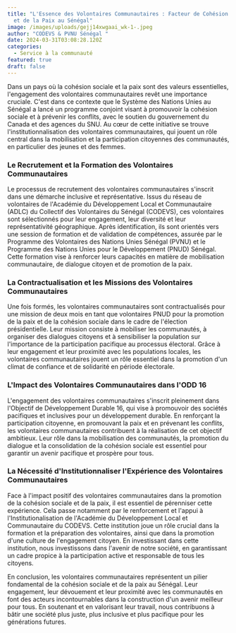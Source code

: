 ```yaml
---
title: "L'Essence des Volontaires Communautaires : Facteur de Cohésion Sociale
  et de la Paix au Sénégal"
image: /images/uploads/gejj14xwgaai_wk-1-.jpeg
author: "CODEVS & PVNU Sénégal "
date: 2024-03-31T03:08:28.120Z
categories:
  - Service à la communauté
featured: true
draft: false
---
```

Dans un pays où la cohésion sociale et la paix sont des valeurs essentielles, l'engagement des volontaires communautaires revêt une importance cruciale. C'est dans ce contexte que le Système des Nations Unies au Sénégal a lancé un programme conjoint visant à promouvoir la cohésion sociale et à prévenir les conflits, avec le soutien du gouvernement du Canada et des agences du SNU. Au cœur de cette initiative se trouve l'institutionnalisation des volontaires communautaires, qui jouent un rôle central dans la mobilisation et la participation citoyennes des communautés, en particulier des jeunes et des femmes.

### Le Recrutement et la Formation des Volontaires Communautaires

Le processus de recrutement des volontaires communautaires s'inscrit dans une démarche inclusive et représentative. Issus du réseau de volontaires de l'Académie du Développement Local et Communautaire (ADLC) du Collectif des Volontaires du Sénégal (CODEVS), ces volontaires sont sélectionnés pour leur engagement, leur diversité et leur représentativité géographique. Après identification, ils sont orientés vers une session de formation et de validation de compétences, assurée par le Programme des Volontaires des Nations Unies Sénégal (PVNU) et le Programme des Nations Unies pour le Développement (PNUD) Sénégal. Cette formation vise à renforcer leurs capacités en matière de mobilisation communautaire, de dialogue citoyen et de promotion de la paix. 

### La Contractualisation et les Missions des Volontaires Communautaires

Une fois formés, les volontaires communautaires sont contractualisés pour une mission de deux mois en tant que volontaires PNUD pour la promotion de la paix et de la cohésion sociale dans le cadre de l'élection présidentielle. Leur mission consiste à mobiliser les communautés, à organiser des dialogues citoyens et à sensibiliser la population sur l'importance de la participation pacifique au processus électoral. Grâce à leur engagement et leur proximité avec les populations locales, les volontaires communautaires jouent un rôle essentiel dans la promotion d'un climat de confiance et de solidarité en période électorale.

### L'Impact des Volontaires Communautaires dans l'ODD 16

L'engagement des volontaires communautaires s'inscrit pleinement dans l'Objectif de Développement Durable 16, qui vise à promouvoir des sociétés pacifiques et inclusives pour un développement durable. En renforçant la participation citoyenne, en promouvant la paix et en prévenant les conflits, les volontaires communautaires contribuent à la réalisation de cet objectif ambitieux. Leur rôle dans la mobilisation des communautés, la promotion du dialogue et la consolidation de la cohésion sociale est essentiel pour garantir un avenir pacifique et prospère pour tous.

### La Nécessité d'Institutionnaliser l'Expérience des Volontaires Communautaires 

Face à l'impact positif des volontaires communautaires dans la promotion de la cohésion sociale et de la paix, il est essentiel de pérenniser cette expérience. Cela passe notamment par le renforcement et l'appui à l'Institutionalisation de l'Académie du Développement Local et Communautaire du CODEVS. Cette institution joue un rôle crucial dans la formation et la préparation des volontaires, ainsi que dans la promotion d'une culture de l'engagement citoyen. En investissant dans cette institution, nous investissons dans l'avenir de notre société, en garantissant un cadre propice à la participation active et responsable de tous les citoyens.

En conclusion, les volontaires communautaires représentent un pilier fondamental de la cohésion sociale et de la paix au Sénégal. Leur engagement, leur dévouement et leur proximité avec les communautés en font des acteurs incontournables dans la construction d'un avenir meilleur pour tous. En soutenant et en valorisant leur travail, nous contribuons à bâtir une société plus juste, plus inclusive et plus pacifique pour les générations futures.